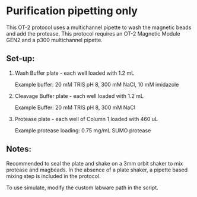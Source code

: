# Purification pipetting only

This OT-2 protocol uses a multichannel pipette to wash the magnetic beads and add the protease. This protocol requires an OT-2 Magnetic Module GEN2 and a p300 multichannel pipette.    

## Set-up:

1. Wash Buffer plate - each well loaded with 1.2 mL

    Example buffer: 20 mM TRIS pH 8, 300 mM NaCl, 10 mM imidazole

2. Cleavage Buffer plate - each well loaded with 1.2 mL

    Example Buffer: 20 mM TRIS pH 8, 300 mM NaCl

3. Protease plate - each well of Column 1 loaded with 460 uL

    Example protease loading: 0.75 mg/mL SUMO protease

## Notes:
Recommended to seal the plate and shake on a 3mm orbit shaker to mix protease and magbeads. In the absence of a plate shaker, a pipette based mixing step is included in the protocol. 

To use simulate, modify the custom labware path in the script. 
